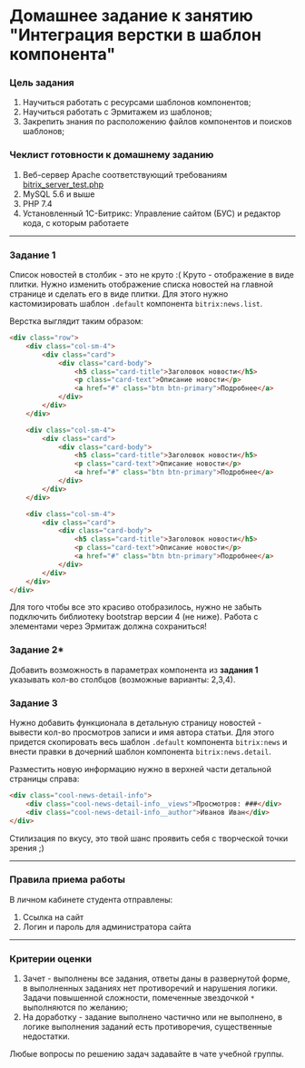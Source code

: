  # Домашнее задание к занятию "Интеграция верстки в шаблон компонента"

### Цель задания

1. Научиться работать с ресурсами шаблонов компонентов;
1. Научиться работать с Эрмитажем из шаблонов;
1. Закрепить знания по расположению файлов компонентов и поисков шаблонов;

### Чеклист готовности к домашнему заданию

1. Веб-сервер Apache соответствующий требованиям [bitrix_server_test.php](https://www.1c-bitrix.ru/download/scripts/bitrix_server_test.php)
2. MySQL 5.6 и выше
3. PHP 7.4
4. Установленный 1С-Битрикс: Управление сайтом (БУС) и редактор кода, с которым работаете


------

### Задание 1

Список новостей в столбик - это не круто :( Круто - отображение в виде плитки.
Нужно изменить отображение списка новостей на главной странице и сделать его в виде плитки.
Для этого нужно кастомизировать шаблон `.default` компонента `bitrix:news.list`.

Верстка выглядит таким образом:
```html
<div class="row">
    <div class="col-sm-4">
        <div class="card">
            <div class="card-body">
                <h5 class="card-title">Заголовок новости</h5>
                <p class="card-text">Описание новости</p>
                <a href="#" class="btn btn-primary">Подробнее</a>
            </div>
        </div>
    </div>

    <div class="col-sm-4">
        <div class="card">
            <div class="card-body">
                <h5 class="card-title">Заголовок новости</h5>
                <p class="card-text">Описание новости</p>
                <a href="#" class="btn btn-primary">Подробнее</a>
            </div>
        </div>
    </div>

    <div class="col-sm-4">
        <div class="card">
            <div class="card-body">
                <h5 class="card-title">Заголовок новости</h5>
                <p class="card-text">Описание новости</p>
                <a href="#" class="btn btn-primary">Подробнее</a>
            </div>
        </div>
    </div>
</div>
```

Для того чтобы все это красиво отобразилось, нужно не забыть подключить библиотеку bootstrap версии 4 (не ниже).
Работа с элементами через Эрмитаж должна сохраниться!

### Задание 2*

Добавить возможность в параметрах компонента из **задания 1** указывать кол-во столбцов (возможные варианты: 2,3,4).

### Задание 3

Нужно добавить функционала в детальную страницу новостей - вывести кол-во просмотров записи и имя автора статьи.
Для этого придется скопировать весь шаблон `.default` компонента `bitrix:news` и внести правки в дочерний шаблон компонента `bitrix:news.detail`.

Разместить новую информацию нужно в верхней части детальной страницы справа:
```html
<div class="cool-news-detail-info">
    <div class="cool-news-detail-info__views">Просмотров: ###</div>
    <div class="cool-news-detail-info__author">Иванов Иван</div>
</div>
```

Стилизация по вкусу, это твой шанс проявить себя с творческой точки зрения ;)

------

### Правила приема работы

В личном кабинете студента отправлены:
1.  Ссылка на сайт
2.  Логин и пароль для администратора сайта

------

### Критерии оценки

1. Зачет - выполнены все задания, ответы даны в развернутой форме, в выполненных заданиях нет противоречий и нарушения логики. Задачи повышенной сложности, помеченные звездочкой `*` выполняются по желанию;
2. На доработку - задание выполнено частично или не выполнено, в логике выполнения заданий есть противоречия, существенные недостатки.

Любые вопросы по решению задач задавайте в чате учебной группы.
